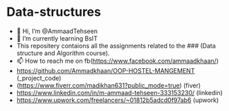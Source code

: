 # Data-structures
- 👋 Hi, I’m @AmmaadTehseen
- 🌱 I’m currently learning BsIT
- This repositery contaions all the assignments related to the ### (Data structure and Algorithm course).
- 📫 How to reach me on fb(https://www.facebook.com/ammaadkhaan/)
- https://github.com/Ammadkhaan/OOP-HOSTEL-MANGEMENT (_project_code)
- (https://www.fiverr.com/madikhan631?public_mode=true) (fiver)
- https://www.linkedin.com/in/m-ammaad-tehseen-333153230/ (linkedin)
- https://www.upwork.com/freelancers/~01812b5adcd0f97ab6 (upwork)
